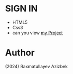 # SIGN IN
- HTML5
- Css3
- can you view [my Project](https://raxmatullayevazizbek.github.io/Sign-in/)
# Author 
(2024) Raxmatullayev Azizbek
